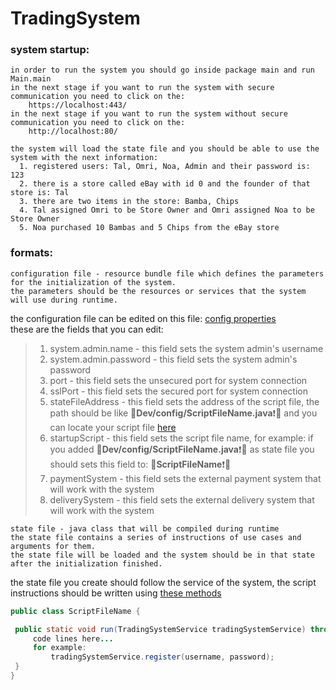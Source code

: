 # TradingSystem

### system startup:
    in order to run the system you should go inside package main and run Main.main
    in the next stage if you want to run the system with secure communication you need to click on the:
        https://localhost:443/
    in the next stage if you want to run the system without secure communication you need to click on the:
        http://localhost:80/
                
    the system will load the state file and you should be able to use the system with the next information:
      1. registered users: Tal, Omri, Noa, Admin and their password is: 123
      2. there is a store called eBay with id 0 and the founder of that store is: Tal
      3. there are two items in the store: Bamba, Chips
      4. Tal assigned Omri to be Store Owner and Omri assigned Noa to be Store Owner
      5. Noa purchased 10 Bambas and 5 Chips from the eBay store
    
### formats: 

    configuration file - resource bundle file which defines the parameters for the initialization of the system.
    the parameters should be the resources or services that the system will use during runtime.
    
   the configuration file can be edited on this file: [config properties](https://github.com/omrigo13/TradingSystem/blob/main/Dev/config/config.properties)  
   these are the fields that you can edit:  
   >1. system.admin.name - this field sets the system admin's username
   >2. system.admin.password - this field sets the system admin's password
   >3. port - this field sets the unsecured port for system connection
   >4. sslPort - this field sets the secured port for system connection
   >5. stateFileAddress - this field sets the address of the script file, the path should be like 🔴**Dev/config/ScriptFileName.java**❗🔴 and you can locate your script file [here](https://github.com/omrigo13/TradingSystem/tree/main/Dev/config)
   >6. startupScript - this field sets the script file name, for example: if you added 🔴**Dev/config/ScriptFileName.java**❗🔴 as state file you should sets this field to: 🔴**ScriptFileName**❗🔴
   >7. paymentSystem - this field sets the external payment system that will work with the system
   >8. deliverySystem - this field sets the external delivery system that will work with the system
    
    state file - java class that will be compiled during runtime
    the state file contains a series of instructions of use cases and arguments for them.
    the state file will be loaded and the system should be in that state after the initialization finished.
    
   the state file you create should follow the service of the system, the script instructions should be written using [these methods](https://github.com/omrigo13/TradingSystem/blob/main/Dev/src/main/java/service/TradingSystemService.java)
   
   ```java
   public class ScriptFileName {

    public static void run(TradingSystemService tradingSystemService) throws InvalidActionException {
        code lines here...
        for example:
            tradingSystemService.register(username, password);
    }
}
```
